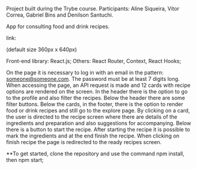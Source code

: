 Project built during the Trybe course. Participants: Aline Siqueira, Vitor Correa, Gabriel Bins and Denilson Santuchi.

App for consulting food and drink recipes.

link:

(default size 360px x 640px)

Front-end library: React.js; Others: React Router, Context, React Hooks;

On the page it is necessary to log in with an email in the pattern: someone@someone.com.
The password must be at least 7 digits long.
When accessing the page, an API request is made and 12 cards with recipe options are rendered on the screen.
In the header there is the option to go to the profile and also filter the recipes.
Below the header there are some filter buttons.
Below the cards, in the footer, there is the option to render food or drink recipes and still go to the explore page.
By clicking on a card, the user is directed to the recipe screen where there are details of the ingredients and preparation and also suggestions for accompanying. Below there is a button to start the recipe. After starting the recipe it is possible to mark the ingredients and at the end finish the recipe.
When clicking on finish recipe the page is redirected to the ready recipes screen.

**To get started, clone the repository and use the command npm install, then npm start;
